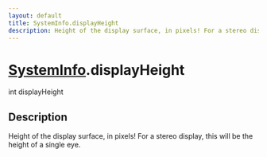 ```yaml
---
layout: default
title: SystemInfo.displayHeight
description: Height of the display surface, in pixels! For a stereo display, this will be the height of a single eye.
---
```

# [SystemInfo]({{site.url}}/Pages/Reference/SystemInfo.html).displayHeight

<div class='signature' markdown='1'>
int displayHeight
</div>

## Description
Height of the display surface, in pixels! For a stereo
display, this will be the height of a single eye.

